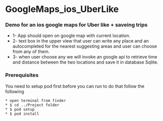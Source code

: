 # GoogleMaps_ios_UberLike
### Demo for an ios google maps for Uber like + saveing trips 


* 1- App should open on google map with current location.
* 2- text box in the upper view that user can write any place and an autocompleted for the nearest suggesting areas and user can choose from any of them.
* 3- when user choose any we will invoke an google api to retrieve time and distance between the two locations and save it in database Sqlite.

### Prerequisites
You need to setup pod first before you can run to do that follow the following 

```
* open terminal from finder
* $ cd ../Project folder 
* $ pod setup
* $ pod install
```
